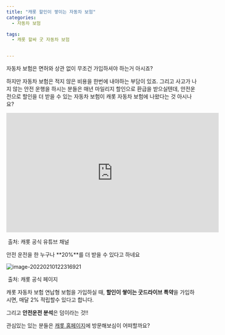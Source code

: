 ```yaml
---
title: "캐롯 할인이 쌓이는 자동차 보험"
categories:
  - 자동차 보험

tags:
  - 캐롯 할싸 굿 자동차 보험


---
```


자동차 보험은 면허와 상관 없이 무조건 가입하셔야 하는거 아시죠?<br/>

하지만 자동차 보험은 적지 않은 비용을 한번에 내야하는 부담이 있죠. 그리고 사고가 나지 않는 안전 운행을 하시는 분들은 매년 마일리지 할인으로 환급을 받으실텐데, 안전운전으로 할인을 더 받을 수 있는 자동차 보험이 캐롯 자동차 보험에 나왔다는 것 아시나요?<br/>

<iframe width="560" height="315" src="https://www.youtube.com/embed/-DpTZ1G1GvU?si=LL5ecuEe4mdEDKov" title="YouTube video player" frameborder="0" allow="accelerometer; autoplay; clipboard-write; encrypted-media; gyroscope; picture-in-picture; web-share" referrerpolicy="strict-origin-when-cross-origin" allowfullscreen></iframe>

​								<a style="text-align:right">출처: 캐롯 공식 유튜브 채널</a>

안전 운전을 한 누구나 **20%**를 더 받을 수 있다고 하네요<br/>

<img src="https://github.com/Youngjin-KimY/blog/blob/main/assets/images/carrot.png?raw=true" alt="image-20220210122316921" style="zoom:" />

​																		<a class="right">출처: 캐롯 공식 페이지</a>

캐롯 자동차 보험 연납형 보험을 가입하실 때, **할인이 쌓이는 굿드라이브 특약**을 가입하시면, 매달 2% 적립할수 있다고 합니다.<br/>

그리고 **안전운전 분석**은 덤이라는 것!!<br/>

관심있는 있는 분들은 <A href="https://www.carrotins.com">캐롯 홈페이지</A>에 방문해보심이 어떠할까요?



